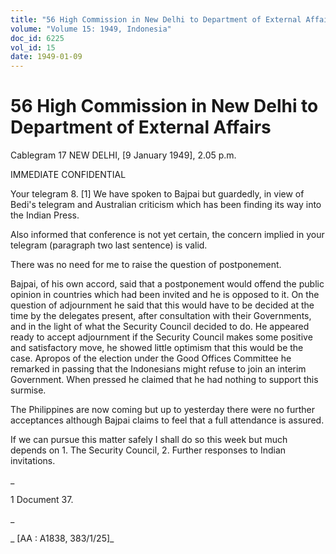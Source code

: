 ```yaml
---
title: "56 High Commission in New Delhi to Department of External Affairs"
volume: "Volume 15: 1949, Indonesia"
doc_id: 6225
vol_id: 15
date: 1949-01-09
---
```


# 56 High Commission in New Delhi to Department of External Affairs

Cablegram 17 NEW DELHI, [9 January 1949], 2.05 p.m.

IMMEDIATE CONFIDENTIAL

Your telegram 8. [1] We have spoken to Bajpai but guardedly, in view of Bedi's telegram and Australian criticism which has been finding its way into the Indian Press.

Also informed that conference is not yet certain, the concern implied in your telegram (paragraph two last sentence) is valid.

There was no need for me to raise the question of postponement.

Bajpai, of his own accord, said that a postponement would offend the public opinion in countries which had been invited and he is opposed to it. On the question of adjournment he said that this would have to be decided at the time by the delegates present, after consultation with their Governments, and in the light of what the Security Council decided to do. He appeared ready to accept adjournment if the Security Council makes some positive and satisfactory move, he showed little optimism that this would be the case. Apropos of the election under the Good Offices Committee he remarked in passing that the Indonesians might refuse to join an interim Government. When pressed he claimed that he had nothing to support this surmise.

The Philippines are now coming but up to yesterday there were no further acceptances although Bajpai claims to feel that a full attendance is assured.

If we can pursue this matter safely I shall do so this week but much depends on 1. The Security Council, 2. Further responses to Indian invitations.

_

1 Document 37.

_

_ [AA : A1838, 383/1/25]_
